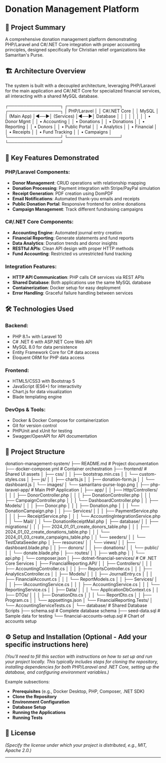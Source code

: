 # Donation Management Platform

## 🎯 Project Summary

A comprehensive donation management platform demonstrating PHP/Laravel and C#/.NET Core integration with proper accounting principles, designed specifically for Christian relief organizations like Samaritan's Purse.

## 🏗️ Architecture Overview

The system is built with a decoupled architecture, leveraging PHP/Laravel for the main application and C#/.NET Core for specialized financial services, all interacting with a shared MySQL database.

┌─────────────────┐    ┌─────────────────┐    ┌─────────────────┐
│   PHP/Laravel   │    │  C#/.NET Core   │    │     MySQL       │
│   (Main App)    │◄──►│   (Services)    │◄──►│   Database      │
│                 │    │                 │    │                 │
│ • Donor Mgmt    │    │ • Accounting    │    │ • Donations     │
│ • Donations     │    │ • Reporting     │    │ • Donors        │
│ • Public Portal │    │ • Analytics     │    │ • Financial     │
│ • Receipts      │    │ • Fund Tracking │    │ • Campaigns     │
└─────────────────┘    └─────────────────┘    └─────────────────┘


## 🚀 Key Features Demonstrated

### PHP/Laravel Components:
* **Donor Management**: CRUD operations with relationship mapping
* **Donation Processing**: Payment integration with Stripe/PayPal simulation
* **Receipt Generation**: PDF creation using DomPDF
* **Email Notifications**: Automated thank-you emails and receipts
* **Public Donation Portal**: Responsive frontend for online donations
* **Campaign Management**: Track different fundraising campaigns

### C#/.NET Core Components:
* **Accounting Engine**: Automated journal entry creation
* **Financial Reporting**: Generate statements and fund reports
* **Data Analytics**: Donation trends and donor insights
* **RESTful APIs**: Clean API design with proper HTTP methods
* **Fund Accounting**: Restricted vs unrestricted fund tracking

### Integration Features:
* **HTTP API Communication**: PHP calls C# services via REST APIs
* **Shared Database**: Both applications use the same MySQL database
* **Containerization**: Docker setup for easy deployment
* **Error Handling**: Graceful failure handling between services

## 🛠️ Technologies Used

### Backend:
* PHP 8.1+ with Laravel 10
* C# .NET 6 with ASP.NET Core Web API
* MySQL 8.0 for data persistence
* Entity Framework Core for C# data access
* Eloquent ORM for PHP data access

### Frontend:
* HTML5/CSS3 with Bootstrap 5
* JavaScript (ES6+) for interactivity
* Chart.js for data visualization
* Blade templating engine

### DevOps & Tools:
* Docker & Docker Compose for containerization
* Git for version control
* PHPUnit and xUnit for testing
* Swagger/OpenAPI for API documentation

## 📁 Project Structure

donation-management-system/
├── README.md                          # Project documentation
├── docker-compose.yml                 # Container orchestration
├── frontend/                          # Shared UI assets
│   ├── css/
│   │   ├── bootstrap.min.css
│   │   └── custom-styles.css
│   ├── js/
│   │   ├── charts.js
│   │   ├── donation-form.js
│   │   └── dashboard.js
│   └── images/
│       └── samaritans-purse-logo.png
│
├── php-laravel-app/                   # Main PHP Application
│   ├── app/
│   │   ├── Http/Controllers/
│   │   │   ├── DonorController.php
│   │   │   ├── DonationController.php
│   │   │   ├── CampaignController.php
│   │   │   └── DashboardController.php
│   │   ├── Models/
│   │   │   ├── Donor.php
│   │   │   ├── Donation.php
│   │   │   └── DonationCampaign.php
│   │   ├── Services/
│   │   │   ├── PaymentService.php
│   │   │   ├── ReceiptService.php
│   │   │   └── AccountingIntegrationService.php
│   │   └── Mail/
│   │       └── DonationReceiptMail.php
│   ├── database/
│   │   ├── migrations/
│   │   │   ├── 2024_01_01_create_donors_table.php
│   │   │   ├── 2024_01_02_create_donations_table.php
│   │   │   └── 2024_01_03_create_campaigns_table.php
│   │   └── seeders/
│   │       └── TestDataSeeder.php
│   ├── resources/
│   │   └── views/
│   │       ├── dashboard.blade.php
│   │       ├── donors/
│   │       ├── donations/
│   │       └── public/
│   │           └── donate.blade.php
│   ├── routes/
│   │   ├── web.php
│   │   └── api.php
│   └── composer.json
│
├── dotnet-financial-services/         # C# .NET Core Services
│   ├── FinancialReporting.API/
│   │   ├── Controllers/
│   │   │   ├── AccountingController.cs
│   │   │   ├── ReportsController.cs
│   │   │   ├── AnalyticsController.cs
│   │   ├── Models/
│   │   │   ├── JournalEntry.cs
│   │   │   ├── FinancialAccount.cs
│   │   │   └── ReportModels.cs
│   │   ├── Services/
│   │   │   ├── IAccountingService.cs
│   │   │   ├── AccountingService.cs
│   │   │   └── ReportingService.cs
│   │   ├── Data/
│   │   │   └── ApplicationDbContext.cs
│   │   ├── DTOs/
│   │   │   ├── DonationDto.cs
│   │   │   └── ReportDto.cs
│   │   ├── Program.cs
│   │   └── appsettings.json
│   └── FinancialReporting.Tests/
│       └── AccountingServiceTests.cs
│
└── database/                          # Shared Database Scripts
├── schema.sql                     # Complete database schema
├── seed-data.sql                  # Sample data for testing
└── financial-accounts-setup.sql   # Chart of accounts setup


## ⚙️ Setup and Installation (Optional - Add your specific instructions here)

*(You'll need to fill this section with instructions on how to set up and run your project locally. This typically includes steps for cloning the repository, installing dependencies for both PHP/Laravel and .NET Core, setting up the database, and configuring environment variables.)*

Example subsections:
* **Prerequisites** (e.g., Docker Desktop, PHP, Composer, .NET SDK)
* **Clone the Repository**
* **Environment Configuration**
* **Database Setup**
* **Running the Applications**
* **Running Tests**


## 📄 License 

*(Specify the license under which your project is distributed, e.g., MIT, Apache 2.0.)*

---

